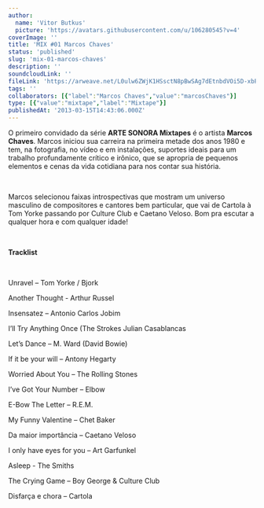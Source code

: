 ```yaml
---
author:
  name: 'Vitor Butkus'
  picture: 'https://avatars.githubusercontent.com/u/106280545?v=4'
coverImage: ''
title: 'MIX #01 Marcos Chaves'
status: 'published'
slug: 'mix-01-marcos-chaves'
description: ''
soundcloudLink: ''
fileLink: 'https://arweave.net/L0ulw6ZWjK1HSsctN8pBwSAg7dEtnbdVOi5D-xbPMs8'
tags: ''
collaborators: [{"label":"Marcos Chaves","value":"marcosChaves"}]
type: [{"value":"mixtape","label":"Mixtape"}]
publishedAt: '2013-03-15T14:43:06.000Z'
---
```


O primeiro convidado da série **ARTE SONORA Mixtapes** é o artista **Marcos Chaves**. Marcos iniciou sua carreira na primeira metade dos anos 1980 e tem, na fotografia, no vídeo e em instalações, suportes ideais para um trabalho profundamente crítico e irônico, que se apropria de pequenos elementos e cenas da vida cotidiana para nos contar sua história.

 

Marcos selecionou faixas introspectivas que mostram um universo masculino de compositores e cantores bem particular, que vai de Cartola à Tom Yorke passando por Culture Club e Caetano Veloso. Bom pra escutar a qualquer hora e com qualquer idade!

 

**Tracklist**

 

Unravel – Tom Yorke / Bjork

Another Thought - Arthur Russel

Insensatez – Antonio Carlos Jobim

I’ll Try Anything Once (The Strokes Julian Casablancas

Let’s Dance – M. Ward (David Bowie)

If it be your will – Antony Hegarty

Worried About You – The Rolling Stones

I’ve Got Your Number – Elbow

E-Bow The Letter – R.E.M.

My Funny Valentine – Chet Baker

Da maior importância – Caetano Veloso

I only have eyes for you – Art Garfunkel

Asleep - The Smiths

The Crying Game – Boy George & Culture Club

Disfarça e chora – Cartola